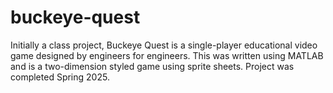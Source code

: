 # buckeye-quest
Initially a class project, Buckeye Quest is a single-player educational video game designed by engineers for engineers. This was written using MATLAB and is a two-dimension styled game using sprite sheets. Project was completed Spring 2025.
